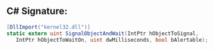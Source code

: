
## C# Signature:
```cs
[DllImport("kernel32.dll")]
static extern uint SignalObjectAndWait(IntPtr hObjectToSignal,
   IntPtr hObjectToWaitOn, uint dwMilliseconds, bool bAlertable);
```
